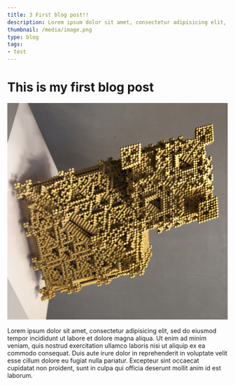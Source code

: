```yaml
---
title: 3 First blog post!!
description: Lorem ipsum dolor sit amet, consectetur adipisicing elit, sed do eiusmod tempor incididunt ut labore et dolore magna aliqua.
thumbnail: /media/image.png
type: blog
tags:
- test
---
```


# This is my first blog post

![First blog](/media/image.png)

Lorem ipsum dolor sit amet, consectetur adipisicing elit, sed do eiusmod tempor incididunt ut labore et dolore magna aliqua. Ut enim ad minim veniam, quis nostrud exercitation ullamco laboris nisi ut aliquip ex ea commodo consequat. Duis aute irure dolor in reprehenderit in voluptate velit esse cillum dolore eu fugiat nulla pariatur. Excepteur sint occaecat cupidatat non proident, sunt in culpa qui officia deserunt mollit anim id est laborum.
